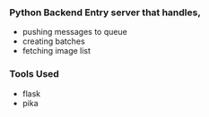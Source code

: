### Python Backend Entry server that handles,
- pushing messages to queue
- creating batches
- fetching image list

### Tools Used
- flask
- pika